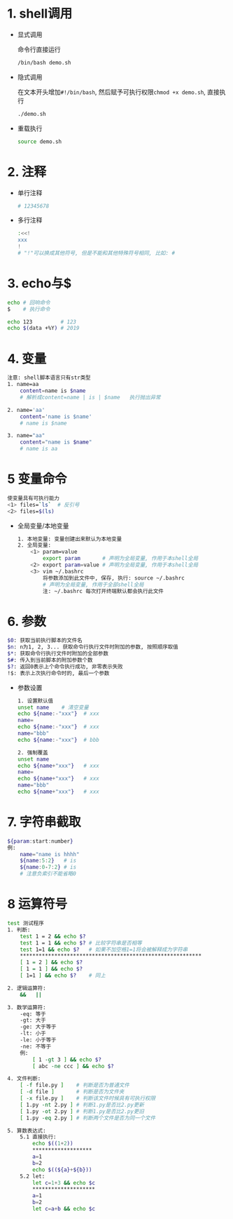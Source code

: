 # 1. shell调用

* 显式调用

  命令行直接运行

  ```bash
  /bin/bash demo.sh
  ```

* 隐式调用

  在文本开头增加`#!/bin/bash`, 然后赋予可执行权限`chmod +x demo.sh`, 直接执行

  ```bash
  ./demo.sh
  ```

* 重载执行

  ```bash
  source demo.sh
  ```

# 2. 注释

* 单行注释

  ```bash
  # 12345678
  ```

* 多行注释

  ```bash
  :<<!
  xxx
  !
  # "!"可以换成其他符号, 但是不能和其他特殊符号相同, 比如: #
  ```

# 3. echo与$

```bash
echo # 回响命令
$    # 执行命令

echo 123         # 123
echo $(data +%Y) # 2019
```

# 4. 变量

```bash
注意: shell脚本语言只有str类型
1. name=aa
    content=name is $name
    # 解析成content=name | is | $name   执行抛出异常

2. name='aa'
    content='name is $name'
    # name is $name

3. name="aa"
    content="name is $name"
    # name is aa 
```



# 5 变量命令

```bash
使变量具有可执行能力
<1> files=`ls`  # 反引号
<2> files=$(ls)
```

* 全局变量/本地变量

  ```bash
  1. 本地变量: 变量创建出来默认为本地变量
  2. 全局变量:
      <1> param=value
          export param       # 声明为全局变量, 作用于本shell全局
      <2> export param=value # 声明为全局变量, 作用于本shell全局
      <3> vim ~/.bashrc
          将参数添加到此文件中, 保存, 执行: source ~/.bashrc
          # 声明为全局变量, 作用于全部shell全局
          注: ~/.bashrc 每次打开终端默认都会执行此文件  
  ```

  



# 6. 参数

```bash
$0: 获取当前执行脚本的文件名
$n: n为1, 2, 3... 获取命令行执行文件时附加的参数, 按照顺序取值
$*: 获取命令行执行文件时附加的全部参数
$#: 传入到当前脚本的附加参数个数
$?: 返回0表示上个命令执行成功, 非零表示失败
!$: 表示上次执行命令时的, 最后一个参数
```

* 参数设置

  ```bash
  1. 设置默认值
  unset name    # 清空变量
  echo ${name:-"xxx"}  # xxx
  name=
  echo ${name:-"xxx"}  # xxx
  name="bbb"
  echo ${name:-"xxx"}  # bbb
  
  2. 强制覆盖
  unset name
  echo ${name+"xxx"}   # xxx
  name=
  echo ${name+"xxx"}   # xxx
  name="bbb"
  echo ${name+"xxx"}   # xxx
  ```

# 7. 字符串截取

```bash
${param:start:number}
例:
    name="name is hhhh"
    ${name:5:2}   # is
    ${name:0-7:2} # is
    # 注意负索引不能省略0
```

# 8 运算符号

```bash
test 测试程序
1. 判断:
    test 1 = 2 && echo $?
    test 1 = 1 && echo $? # 比较字符串是否相等
    test 1=1 && echo $?   # 如果不加空格1=1将会被解释成为字符串
    **********************************************************
    [ 1 = 2 ] && echo $?
    [ 1 = 1 ] && echo $?
    [ 1=1 ] && echo $?    # 同上

2. 逻辑运算符:
    &&   ||

3. 数学运算符:
    -eq: 等于
    -gt: 大于
    -ge: 大于等于
    -lt: 小于
    -le: 小于等于
    -ne: 不等于
    例:
        [ 1 -gt 3 ] && echo $?
        [ abc -ne ccc ] && echo $?

4. 文件判断:
    [ -f file.py ]    # 判断是否为普通文件
    [ -d file ]       # 判断是否为文件夹
    [ -x file.py ]    # 判断该文件时候具有可执行权限
    [ 1.py -nt 2.py ] # 判断1.py是否比2.py更新
    [ 1.py -ot 2.py ] # 判断1.py是否比2.py更旧
    [ 1.py -eq 2.py ] # 判断两个文件是否为同一个文件

5. 算数表达式:
    5.1 直接执行:
        echo $((1+2))
        *******************
        a=1
        b=2
        echo $((${a}+${b}))
    5.2 let:
        let c=1+3 && echo $c
        ********************
        a=1
        b=2
        let c=a+b && echo $c
```


